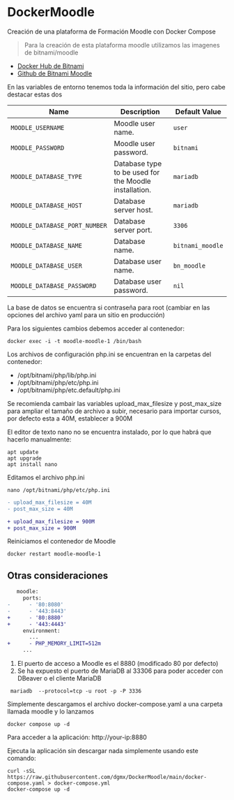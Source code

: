 # DockerMoodle
Creación de una plataforma de Formación Moodle con Docker Compose

> Para la creación de esta plataforma moodle utilizamos las imagenes de bitnami/moodle

- [Docker Hub de Bitnami](https://hub.docker.com/r/bitnami/moodle)
- [Github de Bitnami Moodle](https://github.com/bitnami/containers/tree/main/bitnami/moodle)

En las variables de entorno tenemos toda la información del sitio, pero cabe destacar estas dos

| Name                          | Description                                             | Default Value          |
|-------------------------------|---------------------------------------------------------|-------------------------
| `MOODLE_USERNAME`             | Moodle user name.                                       | `user`                 |
| `MOODLE_PASSWORD`             | Moodle user password.                                   | `bitnami`              |
| `MOODLE_DATABASE_TYPE`        | Database type to be used for the Moodle installation.   | `mariadb`              |
| `MOODLE_DATABASE_HOST`        | Database server host.                                   | `mariadb`                          |
| `MOODLE_DATABASE_PORT_NUMBER` | Database server port.                                   | `3306`                             |
| `MOODLE_DATABASE_NAME`        | Database name.                                          | `bitnami_moodle`                   |
| `MOODLE_DATABASE_USER`        | Database user name.                                     | `bn_moodle`                        |
| `MOODLE_DATABASE_PASSWORD`    | Database user password.                                 | `nil`                              |

La base de datos se encuentra si contraseña para root (cambiar en las opciones del archivo yaml para un sitio en producción)

Para los siguientes cambios debemos acceder al contenedor:

```docker
docker exec -i -t moodle-moodle-1 /bin/bash
```

Los archivos de configuración php.ini se encuentran en la carpetas del contenedor:

- /opt/bitnami/php/lib/php.ini
- /opt/bitnami/php/etc/php.ini
- /opt/bitnami/php/etc.default/php.ini

Se recomienda cambair las variables upload_max_filesize y post_max_size para ampliar el tamaño de archivo a subir, necesario para importar cursos, por defecto esta a 40M, establecer a 900M

El editor de texto nano no se encuentra instalado, por lo que habrá que hacerlo manualmente:

```console
apt update
apt upgrade
apt install nano
```
Editamos el archivo php.ini
```console
nano /opt/bitnami/php/etc/php.ini
```
```diff
- upload_max_filesize = 40M
- post_max_size = 40M

+ upload_max_filesize = 900M
+ post_max_size = 900M
```

Reiniciamos el contenedor de Moodle
```console
docker restart moodle-moodle-1
```


## Otras consideraciones

```diff
   moodle:
     ports:
-      - '80:8080'
-      - '443:8443'
+      - '80:8880'
+      - '443:4443'
     environment:
       ...
+      - PHP_MEMORY_LIMIT=512m
     ...
```


1. El puerto de acceso a Moodle es el 8880 (modificado 80 por defecto)
2. Se ha expuesto el puerto de MariaDB al 33306 para poder acceder con DBeaver o el cliente MariaDB
```console
 mariadb  --protocol=tcp -u root -p -P 3336
```

Simplemente descargamos el archivo docker-compose.yaml a una carpeta llamada moodle y lo lanzamos
```console
docker compose up -d
```

Para acceder a la aplicación:
http://your-ip:8880

Ejecuta la aplicación sin descargar nada simplemente usando este comando:
```console
curl -sSL https://raw.githubusercontent.com/dgmx/DockerMoodle/main/docker-compose.yaml > docker-compose.yml
docker-compose up -d
```






